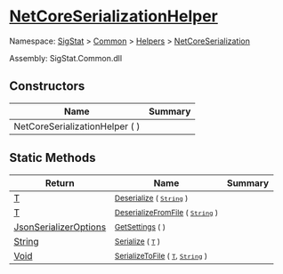 # [NetCoreSerializationHelper](./NetCoreSerializationHelper.md)

Namespace: [SigStat]() > [Common](./../../README.md) > [Helpers](./../README.md) > [NetCoreSerialization](./README.md)

Assembly: SigStat.Common.dll


## Constructors

| Name | Summary | 
| --- | --- | 
| NetCoreSerializationHelper (  ) | <sub></sub> | 


## Static Methods

| Return | Name | Summary | 
| --- | --- | --- | 
| [T](./NetCoreSerializationHelper.md) | <sub>[Deserialize](./Methods/NetCoreSerializationHelper-100664081.md) ( [`String`](https://docs.microsoft.com/en-us/dotnet/api/System.String) )</sub> | <sub></sub> | 
| [T](./NetCoreSerializationHelper.md) | <sub>[DeserializeFromFile](./Methods/NetCoreSerializationHelper-100664084.md) ( [`String`](https://docs.microsoft.com/en-us/dotnet/api/System.String) )</sub> | <sub></sub> | 
| [JsonSerializerOptions](https://docs.microsoft.com/en-us/dotnet/api/System.Text.Json.JsonSerializerOptions) | <sub>[GetSettings](./Methods/NetCoreSerializationHelper-100664080.md) (  )</sub> | <sub></sub> | 
| [String](https://docs.microsoft.com/en-us/dotnet/api/System.String) | <sub>[Serialize](./Methods/NetCoreSerializationHelper-100664082.md) ( [`T`](./NetCoreSerializationHelper.md) )</sub> | <sub></sub> | 
| [Void](https://docs.microsoft.com/en-us/dotnet/api/System.Void) | <sub>[SerializeToFile](./Methods/NetCoreSerializationHelper-100664083.md) ( [`T`](./NetCoreSerializationHelper.md), [`String`](https://docs.microsoft.com/en-us/dotnet/api/System.String) )</sub> | <sub></sub> | 


